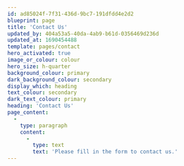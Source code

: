 ```yaml
---
id: ad85024f-7f31-436d-9bc7-191dfdd4e2d2
blueprint: page
title: 'Contact Us'
updated_by: 404a53a5-40da-4ab9-b61d-0356469d236d
updated_at: 1690454488
template: pages/contact
hero_activated: true
image_or_colour: colour
hero_size: h-quarter
background_colour: primary
dark_background_colour: secondary
display_which: heading
text_colour: secondary
dark_text_colour: primary
heading: 'Contact Us'
page_content:
  -
    type: paragraph
    content:
      -
        type: text
        text: 'Please fill in the form to contact us.'
---
```

